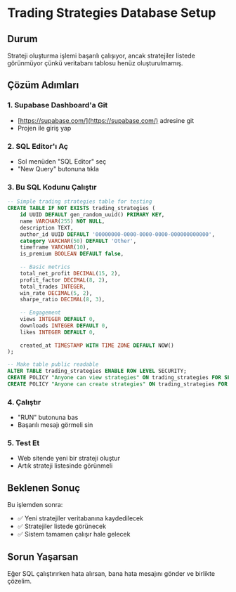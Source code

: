 # Trading Strategies Database Setup

## Durum
Strateji oluşturma işlemi başarılı çalışıyor, ancak stratejiler listede görünmüyor çünkü veritabanı tablosu henüz oluşturulmamış.

## Çözüm Adımları

### 1. Supabase Dashboard'a Git
- [https://supabase.com/](https://supabase.com/) adresine git
- Projen ile giriş yap

### 2. SQL Editor'ı Aç
- Sol menüden "SQL Editor" seç
- "New Query" butonuna tıkla

### 3. Bu SQL Kodunu Çalıştır

```sql
-- Simple trading strategies table for testing
CREATE TABLE IF NOT EXISTS trading_strategies (
    id UUID DEFAULT gen_random_uuid() PRIMARY KEY,
    name VARCHAR(255) NOT NULL,
    description TEXT,
    author_id UUID DEFAULT '00000000-0000-0000-0000-000000000000',
    category VARCHAR(50) DEFAULT 'Other',
    timeframe VARCHAR(10),
    is_premium BOOLEAN DEFAULT false,
    
    -- Basic metrics
    total_net_profit DECIMAL(15, 2),
    profit_factor DECIMAL(8, 2),
    total_trades INTEGER,
    win_rate DECIMAL(5, 2),
    sharpe_ratio DECIMAL(8, 3),
    
    -- Engagement
    views INTEGER DEFAULT 0,
    downloads INTEGER DEFAULT 0,
    likes INTEGER DEFAULT 0,
    
    created_at TIMESTAMP WITH TIME ZONE DEFAULT NOW()
);

-- Make table public readable
ALTER TABLE trading_strategies ENABLE ROW LEVEL SECURITY;
CREATE POLICY "Anyone can view strategies" ON trading_strategies FOR SELECT USING (true);
CREATE POLICY "Anyone can create strategies" ON trading_strategies FOR INSERT WITH CHECK (true);
```

### 4. Çalıştır
- "RUN" butonuna bas
- Başarılı mesajı görmeli sin

### 5. Test Et
- Web sitende yeni bir strateji oluştur
- Artık strateji listesinde görünmeli

## Beklenen Sonuç
Bu işlemden sonra:
- ✅ Yeni stratejiler veritabanına kaydedilecek
- ✅ Stratejiler listede görünecek
- ✅ Sistem tamamen çalışır hale gelecek

## Sorun Yaşarsan
Eğer SQL çalıştırırken hata alırsan, bana hata mesajını gönder ve birlikte çözelim.
